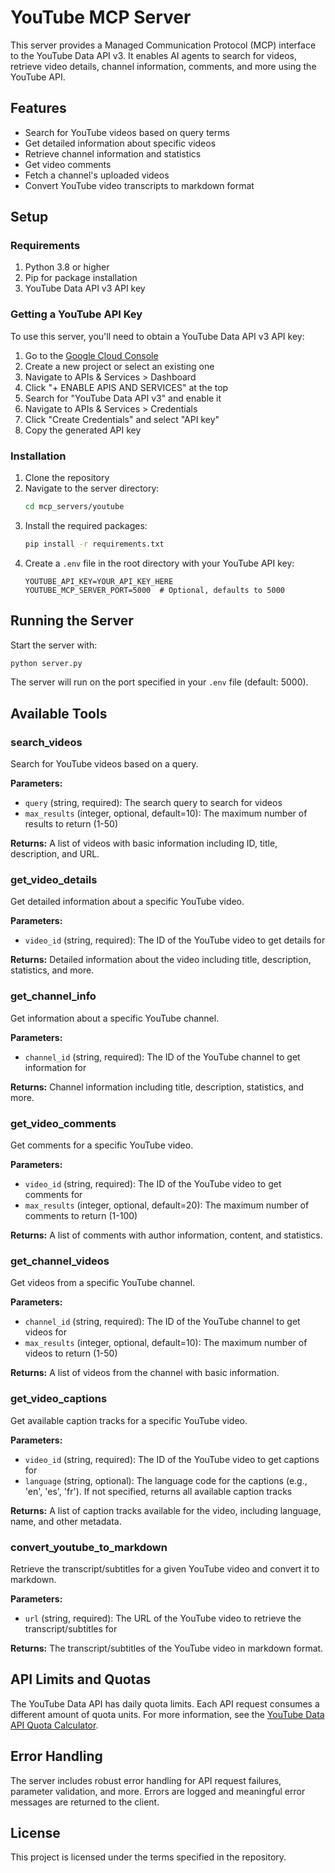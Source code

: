 # YouTube MCP Server

This server provides a Managed Communication Protocol (MCP) interface to the YouTube Data API v3. It enables AI agents to search for videos, retrieve video details, channel information, comments, and more using the YouTube API.

## Features

- Search for YouTube videos based on query terms
- Get detailed information about specific videos
- Retrieve channel information and statistics
- Get video comments 
- Fetch a channel's uploaded videos
- Convert YouTube video transcripts to markdown format

## Setup

### Requirements

1. Python 3.8 or higher
2. Pip for package installation
3. YouTube Data API v3 API key

### Getting a YouTube API Key

To use this server, you'll need to obtain a YouTube Data API v3 API key:

1. Go to the [Google Cloud Console](https://console.cloud.google.com/)
2. Create a new project or select an existing one
3. Navigate to APIs & Services > Dashboard
4. Click "+ ENABLE APIS AND SERVICES" at the top
5. Search for "YouTube Data API v3" and enable it
6. Navigate to APIs & Services > Credentials
7. Click "Create Credentials" and select "API key"
8. Copy the generated API key

### Installation

1. Clone the repository
2. Navigate to the server directory:
   ```bash
   cd mcp_servers/youtube
   ```
3. Install the required packages:
   ```bash
   pip install -r requirements.txt
   ```
4. Create a `.env` file in the root directory with your YouTube API key:
   ```
   YOUTUBE_API_KEY=YOUR_API_KEY_HERE
   YOUTUBE_MCP_SERVER_PORT=5000  # Optional, defaults to 5000
   ```

## Running the Server

Start the server with:

```bash
python server.py
```

The server will run on the port specified in your `.env` file (default: 5000).

## Available Tools

### search_videos

Search for YouTube videos based on a query.

**Parameters:**
- `query` (string, required): The search query to search for videos
- `max_results` (integer, optional, default=10): The maximum number of results to return (1-50)

**Returns:**
A list of videos with basic information including ID, title, description, and URL.

### get_video_details

Get detailed information about a specific YouTube video.

**Parameters:**
- `video_id` (string, required): The ID of the YouTube video to get details for

**Returns:**
Detailed information about the video including title, description, statistics, and more.

### get_channel_info

Get information about a specific YouTube channel.

**Parameters:**
- `channel_id` (string, required): The ID of the YouTube channel to get information for

**Returns:**
Channel information including title, description, statistics, and more.

### get_video_comments

Get comments for a specific YouTube video.

**Parameters:**
- `video_id` (string, required): The ID of the YouTube video to get comments for
- `max_results` (integer, optional, default=20): The maximum number of comments to return (1-100)

**Returns:**
A list of comments with author information, content, and statistics.

### get_channel_videos

Get videos from a specific YouTube channel.

**Parameters:**
- `channel_id` (string, required): The ID of the YouTube channel to get videos for
- `max_results` (integer, optional, default=10): The maximum number of videos to return (1-50)

**Returns:**
A list of videos from the channel with basic information.

### get_video_captions

Get available caption tracks for a specific YouTube video.

**Parameters:**
- `video_id` (string, required): The ID of the YouTube video to get captions for
- `language` (string, optional): The language code for the captions (e.g., 'en', 'es', 'fr'). If not specified, returns all available caption tracks

**Returns:**
A list of caption tracks available for the video, including language, name, and other metadata.

### convert_youtube_to_markdown

Retrieve the transcript/subtitles for a given YouTube video and convert it to markdown.

**Parameters:**
- `url` (string, required): The URL of the YouTube video to retrieve the transcript/subtitles for

**Returns:**
The transcript/subtitles of the YouTube video in markdown format.

## API Limits and Quotas

The YouTube Data API has daily quota limits. Each API request consumes a different amount of quota units. For more information, see the [YouTube Data API Quota Calculator](https://developers.google.com/youtube/v3/determine_quota_cost).

## Error Handling

The server includes robust error handling for API request failures, parameter validation, and more. Errors are logged and meaningful error messages are returned to the client.

## License

This project is licensed under the terms specified in the repository.

